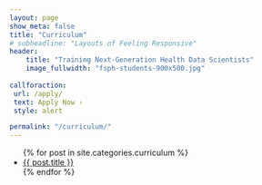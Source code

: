 ```yaml
---
layout: page
show_meta: false
title: "Curriculum"
# subheadline: "Layouts of Feeling Responsive"
header:
    title: "Training Next-Generation Health Data Scientists"
    image_fullwidth: "fsph-students-900x500.jpg"
    
callforaction:
 url: /apply/
 text: Apply Now ›
 style: alert

permalink: "/curriculum/"
---
```

<ul>
    {% for post in site.categories.curriculum %}
    <li><a href="{{ site.url }}{{ site.baseurl }}{{ post.url }}">{{ post.title }}</a></li>
    {% endfor %}
</ul>
